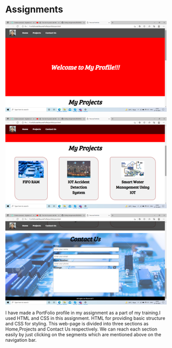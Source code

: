 # Assignments

![Portfolio](https://github.com/Ingenuity-Training001/Assignments/blob/Jay_01/screenshot/1.png)

![Portfolio](https://github.com/Ingenuity-Training001/Assignments/blob/Jay_01/screenshot/2.png)


![Portfolio](https://github.com/Ingenuity-Training001/Assignments/blob/Jay_01/screenshot/3.png)


I have made a PortFolio profile in my assignment as a part of my training.I used HTML and CSS in this assignment.
HTML for providing basic structure and CSS for styling.
This web-page is divided into three sections as Home,Projects and Contact Us respectively.
We can reach each section easily by just clicking on the segments which are mentioned above on the navigation bar.





